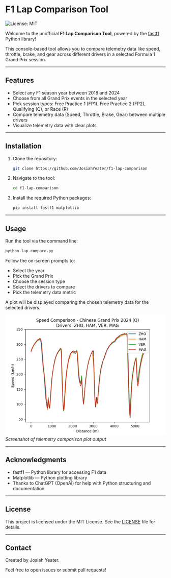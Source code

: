 # F1 Lap Comparison Tool
![License: MIT](https://img.shields.io/badge/License-MIT-yellow.svg)

Welcome to the unofficial **F1 Lap Comparison Tool**, powered by the [fastf1](https://theoehrly.github.io/Fast-F1/) Python library!

This console-based tool allows you to compare telemetry data like speed, throttle, brake, and gear across different drivers in a selected Formula 1 Grand Prix session.

---
## Features

- Select any F1 season year between 2018 and 2024
- Choose from all Grand Prix events in the selected year
- Pick session types: Free Practice 1 (FP1), Free Practice 2 (FP2), Qualifying (Q), or Race (R)
- Compare telemetry data (Speed, Throttle, Brake, Gear) between multiple drivers
- Visualize telemetry data with clear plots

---

## Installation

1. Clone the repository:
   ```bash
   git clone https://github.com/JosiahYeater/f1-lap-comparison
   ```
2. Navigate to the tool:
    ```bash
    cd f1-lap-comparison
    ```
3. Install the required Python packages:
   ```bash
   pip install fastf1 matplotlib
   ```
---

## Usage

Run the tool via the command line:

```bash
python lap_compare.py
```
Follow the on-screen prompts to:

- Select the year
- Pick the Grand Prix
- Choose the session type
- Select the drivers to compare
- Pick the telemetry data metric

A plot will be displayed comparing the chosen telemetry data for the selected drivers.

![Screenshot of telemetry comparison plot output](example_screenshot.png)
*Screenshot of telemetry comparison plot output*

---

## Acknowledgments

- fastf1 — Python library for accessing F1 data
- Matplotlib — Python plotting library
- Thanks to ChatGPT (OpenAI) for help with Python structuring and documentation

---

## License

This project is licensed under the MIT License. See the [LICENSE](LICENSE) file for details.

---

## Contact

Created by Josiah Yeater.

Feel free to open issues or submit pull requests!